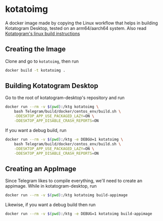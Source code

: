 # kotatoimg

A docker image made by copying the Linux workflow that helps in building Kotatogram Desktop, tested on an arm64/aarch64 system.
Also read [Kotatogram's linux build instructions](https://github.com/kotatogram/kotatogram-desktop/blob/dev/docs/building-linux.md)

## Creating the Image

Clone and go to `kotatoimg`, then run

```bash
docker build -t kotatoimg .
```

## Building Kotatogram Desktop

Go to the root of kotatogram-desktop's repository and run

```bash
docker run --rm -v $(pwd):/ktg kotatoimg \
    bash Telegram/build/docker/centos_env/build.sh \
    -DDESKTOP_APP_USE_PACKAGED_LAZY=ON \
    -DDESKTOP_APP_DISABLE_CRASH_REPORTS=ON
```

If you want a debug build, run

```bash
docker run --rm -v $(pwd):/ktg -e DEBGU=1 kotatoimg \
    bash Telegram/build/docker/centos_env/build.sh \
    -DDESKTOP_APP_USE_PACKAGED_LAZY=ON \
    -DDESKTOP_APP_DISABLE_CRASH_REPORTS=ON
```

## Creating an AppImage

Since Telegram likes to compile everything, we'll need to create an appimage. While in kotatogram-desktop, run

```bash
docker run --rm -v $(pwd):/ktg kotatoimg build-appimage
```

Likewise, if you want a debug build then run

```bash
docker run --rm -v $(pwd):/ktg -e DEBUG=1 kotatoimg build-appimage
```

